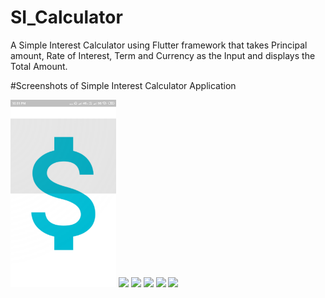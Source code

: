 # SI_Calculator

A Simple Interest Calculator using Flutter framework that takes Principal amount, Rate of Interest, Term and Currency as the Input and displays the Total Amount.

#Screenshots of Simple Interest Calculator Application

<img src="Screenshots/ss_1.png" height="300em" /> <img src="ss_2.png" height="300em" /> <img src="ss_3.png" height="300em" /> <img src="ss_4.png" height="300em" /> <img src="ss_5.png" height="300em" /> <img src="ss_6.png" height="300em" /> 
